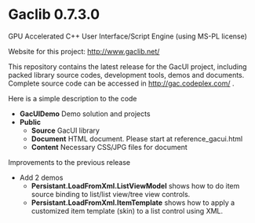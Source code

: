 # Gaclib 0.7.3.0


GPU Accelerated C++ User Interface/Script Engine (using MS-PL license)

Website for this project: http://www.gaclib.net/

This repository contains the latest release for the GacUI project, including packed library source codes, development tools, demos and documents. Complete source code can be accessed in http://gac.codeplex.com/ .

Here is a simple description to the code
* **GacUIDemo** Demo solution and projects
* **Public** 
    * **Source** GacUI library
    * **Document** HTML document. Please start at reference_gacui.html
    * **Content** Necessary CSS/JPG files for document

Improvements to the previous release
* Add 2 demos
    * **Persistant.LoadFromXml.ListViewModel** shows how to do item source binding to list/list view/tree view controls.
    * **Persistant.LoadFromXml.ItemTemplate** shows how to apply a customized item template (skin) to a list control using XML.